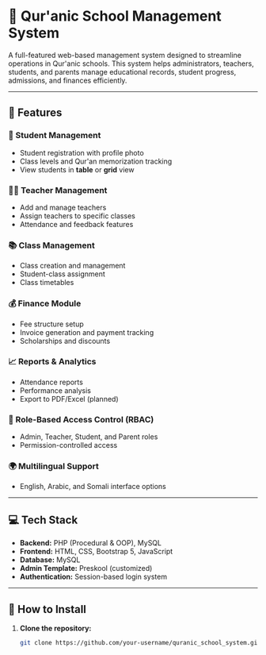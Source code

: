 # 📘 Qur'anic School Management System

A full-featured web-based management system designed to streamline operations in Qur'anic schools. This system helps administrators, teachers, students, and parents manage educational records, student progress, admissions, and finances efficiently.

---

## 🌟 Features

### 👤 Student Management
- Student registration with profile photo
- Class levels and Qur'an memorization tracking
- View students in **table** or **grid** view

### 🧑‍🏫 Teacher Management
- Add and manage teachers
- Assign teachers to specific classes
- Attendance and feedback features

### 📚 Class Management
- Class creation and management
- Student-class assignment
- Class timetables

### 💰 Finance Module
- Fee structure setup
- Invoice generation and payment tracking
- Scholarships and discounts

### 📈 Reports & Analytics
- Attendance reports
- Performance analysis
- Export to PDF/Excel (planned)

### 🔐 Role-Based Access Control (RBAC)
- Admin, Teacher, Student, and Parent roles
- Permission-controlled access

### 🌍 Multilingual Support
- English, Arabic, and Somali interface options

---

## 💻 Tech Stack

- **Backend:** PHP (Procedural & OOP), MySQL
- **Frontend:** HTML, CSS, Bootstrap 5, JavaScript
- **Database:** MySQL
- **Admin Template:** Preskool (customized)
- **Authentication:** Session-based login system

---

## 🚀 How to Install

1. **Clone the repository:**
   ```bash
   git clone https://github.com/your-username/quranic_school_system.git
